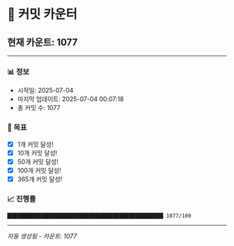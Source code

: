 # 🔢 커밋 카운터

## 현재 카운트: 1077

---

### 📊 정보
- 시작일: 2025-07-04
- 마지막 업데이트: 2025-07-04 00:07:18
- 총 커밋 수: 1077

### 🎯 목표
- [x] 1개 커밋 달성!
- [x] 10개 커밋 달성!
- [x] 50개 커밋 달성!
- [x] 100개 커밋 달성!
- [x] 365개 커밋 달성!

### 📈 진행률
```
██████████████████████████████████████████████████ 1077/100
```

---
*자동 생성됨 - 카운트: 1077*
